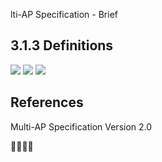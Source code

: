 lti-AP Specification - Brief

## 3.1.3 Definitions

![](https://i.imgur.com/w0glwed.jpg)
![](https://i.imgur.com/LjQHAii.jpg)
![](https://i.imgur.com/6M4bjZI.jpg)



## References
Multi-AP Specification Version 2.0

